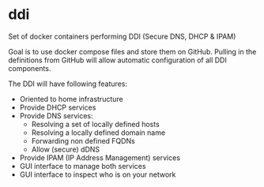 # ddi
Set of docker containers performing DDI (Secure DNS, DHCP &amp; IPAM)

Goal is to use docker compose files and store them on GitHub.
Pulling in the definitions from GitHub will allow automatic configuration of all DDI components.

The DDI will have following features:

* Oriented to home infrastructure
* Provide DHCP services
* Provide DNS services:
  - Resolving a set of locally defined hosts
  - Resolving a locally defined domain name
  - Forwarding non defined FQDNs
  - Allow (secure) dDNS
* Provide IPAM (IP Address Management) services
* GUI interface to manage both services
* GUI interface to inspect who is on your network
